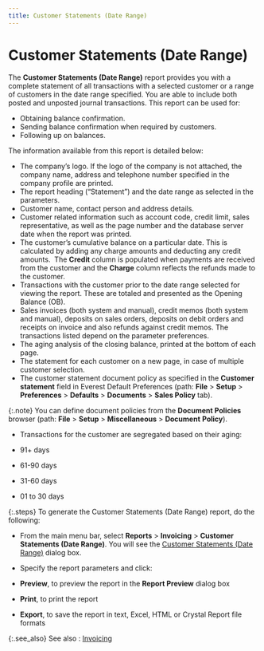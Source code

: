 ```yaml
---
title: Customer Statements (Date Range)
---
```


# Customer Statements (Date Range)


The **Customer Statements (Date Range)**  report provides you with a complete statement of all transactions with  a selected customer or a range of customers in the date range specified.  You are able to include both posted and unposted journal transactions.  This report can be used for:

- Obtaining balance  confirmation.
- Sending balance  confirmation when required by customers.
- Following up on  balances.



The information available from this report is detailed below:

- The company’s logo.  If the logo of the company is not attached, the company name, address  and telephone number specified in the company profile are printed.
- The report heading  (“Statement”) and the date range as selected in the parameters.
- Customer name,  contact person and address details.
- Customer related  information such as account code, credit limit, sales representative,  as well as the page number and the database server date when the report  was printed.
- The customer’s  cumulative balance on a particular date. This is calculated by adding  any charge amounts and deducting any credit amounts.  The  **Credit** column is populated when  payments are received from the customer and the **Charge**  column reflects the refunds made to the customer.
- Transactions with  the customer prior to the date range selected for viewing the report.  These are totaled and presented as the Opening Balance (OB).
- Sales invoices  (both system and manual), credit memos (both system and manual), deposits  on sales orders, deposits on debit orders and receipts on invoice and  also refunds against credit memos. The transactions listed depend on the  parameter preferences.
- The aging analysis  of the closing balance, printed at the bottom of each page.
- The statement for  each customer on a new page, in case of multiple customer selection.
- The customer statement  document policy as specified in the **Customer 
 statement** field in Everest Default Preferences (path: **File**  > **Setup** > **Preferences**  > **Defaults** > **Documents**  > **Sales Policy** tab).



{:.note}
You can define document policies from the  **Document Policies** browser (path:  **File** > **Setup**  > **Miscellaneous** > **Document** **Policy**).

- Transactions for  the customer are segregated based on their aging:


- 91+ days
- 61-90 days
- 31-60 days
- 01 to 30 days



{:.steps}
To generate the Customer Statements (Date Range) report,  do the following:

- From the main  menu bar, select **Reports** >  **Invoicing** > **Customer 
 Statements (Date Range)**. You will see the [Customer  Statements (Date Range)]({{site.rpt_baseurl}}/misc/customer_statements_(date_range)_dialog_box.html) dialog box.
- Specify the  report parameters and click:

 - **Preview**,  to preview the report in the **Report Preview**  dialog box
 - **Print**,  to print the report
 - **Export**,  to save the report in text, Excel, HTML or Crystal Report file formats



{:.see_also}
See also
: [Invoicing]({{site.rpt_baseurl}}/everest-reports/invoicing/invoicing_reports.html)
